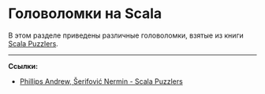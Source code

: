 # Головоломки на Scala

В этом разделе приведены различные головоломки, 
взятые из книги [Scala Puzzlers][Scala Puzzlers].


---

**Ссылки:**
- [Phillips Andrew, Šerifović Nermin - Scala Puzzlers][Scala Puzzlers]
  
[Scala Puzzlers]: https://scalapuzzlers.com/index.html 
